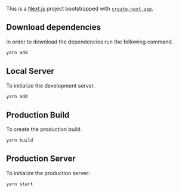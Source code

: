 This is a [Next.js](https://nextjs.org/) project bootstrapped with [`create-next-app`](https://github.com/vercel/next.js/tree/canary/packages/create-next-app).

## Download dependencies

In order to download the dependencies run the following command.

```bash
yarn add
```

## Local Server
To initialize the development server.
```bash
yarn add
```

## Production Build
To create the production build.
```bash
yarn build
```

## Production Server
To initialize the production server:
```bash
yarn start
```
